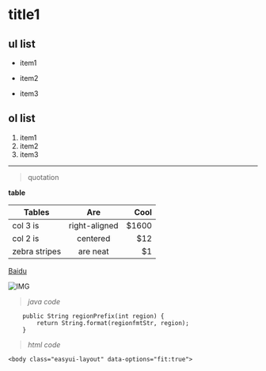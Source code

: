 # title1

## ul list
* item1
- item2
+ item3

## ol list
1. item1
2. item2
1. item3

***
> quotation

**table**

| Tables        | Are           | Cool  |
| ------------- |:-------------:| -----:|
| col 3 is      | right-aligned | $1600 |
| col 2 is      | centered      |   $12 |
| zebra stripes | are neat      |    $1 |

[Baidu](http://baidu.com)

![IMG](http://ww2.sinaimg.cn/large/6aee7dbbgw1efffa67voyj20ix0ctq3n.jpg)

> *java code*
```
	public String regionPrefix(int region) {
		return String.format(regionfmtStr, region);
	}
```

> *html code*
```
<body class="easyui-layout" data-options="fit:true">
```
